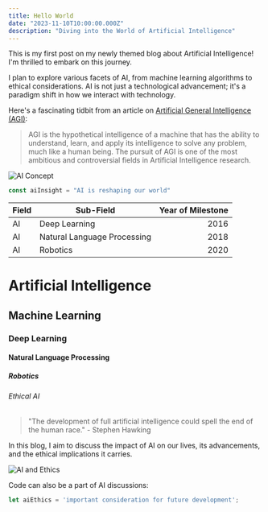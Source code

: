 ```yaml
---
title: Hello World
date: "2023-11-10T10:00:00.000Z"
description: "Diving into the World of Artificial Intelligence"
---
```


This is my first post on my newly themed blog about Artificial Intelligence! I'm thrilled to embark on this journey.

I plan to explore various facets of AI, from machine learning algorithms to ethical considerations. AI is not just a technological advancement; it's a paradigm shift in how we interact with technology.

Here's a fascinating tidbit from an article on [Artificial General Intelligence (AGI)](https://en.wikipedia.org/wiki/Artificial_general_intelligence):

> AGI is the hypothetical intelligence of a machine that has the ability to understand, learn, and apply its intelligence to solve any problem, much like a human being. The pursuit of AGI is one of the most ambitious and controversial fields in Artificial Intelligence research.

![AI Concept](./ai_concept.jpg)

```js
const aiInsight = "AI is reshaping our world"

```

| Field | Sub-Field                      | Year of Milestone |
|-------|--------------------------------|------------------:|
| AI    | Deep Learning                  | 2016              |
| AI    | Natural Language Processing    | 2018              |
| AI    | Robotics                       | 2020              |

# Artificial Intelligence

## Machine Learning

### Deep Learning

#### Natural Language Processing

##### Robotics

###### Ethical AI

> "The development of full artificial intelligence could spell the end of the human race." - Stephen Hawking

In this blog, I aim to discuss the impact of AI on our lives, its advancements, and the ethical implications it carries.

![AI and Ethics](./ai_ethics.jpg)

Code can also be a part of AI discussions:

```js
let aiEthics = 'important consideration for future development';
